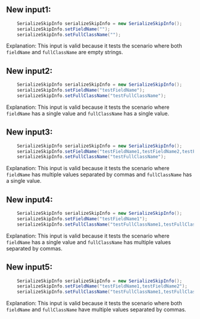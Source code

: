 ## New input1:
```java
    SerializeSkipInfo serializeSkipInfo = new SerializeSkipInfo();
    serializeSkipInfo.setFieldName("");
    serializeSkipInfo.setFullClassName("");
```
Explanation: This input is valid because it tests the scenario where both `fieldName` and `fullClassName` are empty strings.

## New input2:
```java
    SerializeSkipInfo serializeSkipInfo = new SerializeSkipInfo();
    serializeSkipInfo.setFieldName("testFieldName");
    serializeSkipInfo.setFullClassName("testFullClassName");
```
Explanation: This input is valid because it tests the scenario where `fieldName` has a single value and `fullClassName` has a single value.

## New input3:
```java
    SerializeSkipInfo serializeSkipInfo = new SerializeSkipInfo();
    serializeSkipInfo.setFieldName("testFieldName1,testFieldName2,testFieldName3");
    serializeSkipInfo.setFullClassName("testFullClassName");
```
Explanation: This input is valid because it tests the scenario where `fieldName` has multiple values separated by commas and `fullClassName` has a single value.

## New input4:
```java
    SerializeSkipInfo serializeSkipInfo = new SerializeSkipInfo();
    serializeSkipInfo.setFieldName("testFieldName1");
    serializeSkipInfo.setFullClassName("testFullClassName1,testFullClassName2");
```
Explanation: This input is valid because it tests the scenario where `fieldName` has a single value and `fullClassName` has multiple values separated by commas.

## New input5:
```java
    SerializeSkipInfo serializeSkipInfo = new SerializeSkipInfo();
    serializeSkipInfo.setFieldName("testFieldName1,testFieldName2");
    serializeSkipInfo.setFullClassName("testFullClassName1,testFullClassName2");
```
Explanation: This input is valid because it tests the scenario where both `fieldName` and `fullClassName` have multiple values separated by commas.